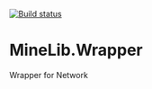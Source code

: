 [![Build status](https://ci.appveyor.com/api/projects/status/yna4yfopgnaei1kg)](https://ci.appveyor.com/project/Aragas/minelib-clientwrapper)

MineLib.Wrapper
===============

Wrapper for Network
